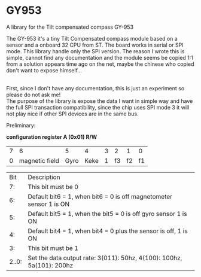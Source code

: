 # GY953
A library for the Tilt compensated compass GY-953

The GY-953 it's a tiny Tilt Compensated compass module based on a sensor and a onboard 32 CPU from ST. The board works in serial or SPI mode.
This library handle only the SPI version.
The reason I wrote this is simple, cannot find any documentation and the module seems be copied 1:1 from a solution appears time ago on the net, maybe the chinese who copied don't want to expose himself...<br><br>

First, since I don't have any documentation, this is just an experiment so please do not ask me!<br>
The purpose of the library is expose the data I want in simple way and have the full SPI transaction compatibility, since the chip uses SPI mode 3 it will not play nice if other SPI devices are in the same bus.



Preliminary:<br>

<b>configuration register A (0x01) R/W</b><br>
<table>
<tr>
<td>7</td><td>6</td><td>5</td><td>4</td><td>3</td><td>2</td><td>1</td><td>0</td>
</tr>
<tr>
<td>0</td><td>magnetic field</td><td>Gyro</td><td>Keke</td><td>1</td><td>f3</td><td>f2</td><td>f1</td>
</tr>
</table>

<table>
<tr>
<td>Bit</td><td>Description</td>
</tr>
<tr>
<td>7:</td><td>This bit must be 0</td>
</tr>
<tr>
<td>6:</td><td>Default bit6 = 1, when bit6 = 0 is off magnetometer sensor 1 is ON</td>
</tr>
<tr>
<td>5:</td><td>Default bit5 = 1, when the bit5 = 0 is off gyro sensor 1 is ON</td>
</tr>
<tr>
<td>4:</td><td>Default bit4 = 1, when bit4 = 0 plus the sensor is off, 1 is ON</td>
</tr>
<tr>
<td>3:</td><td>This bit must be 1</td>
</tr>
<tr>
<td>2..0:</td><td>Set the data output rate: 3(011): 50hz, 4(100): 100hz, 5a(101): 200hz</td>
</tr>
</table>
